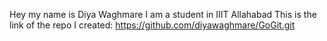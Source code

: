 Hey my name is Diya Waghmare
I am a student in IIIT Allahabad
This is the link of the repo I created: https://github.com/diyawaghmare/GoGit.git